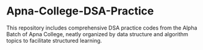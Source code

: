 # Apna-College-DSA-Practice
This repository includes comprehensive DSA practice codes from the Alpha Batch of Apna College, neatly organized by data structure and algorithm topics to facilitate structured learning.
